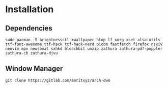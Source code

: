 # Installation
## Dependencies
```
sudo pacman -S brightnessctl xwallpaper htop lf xorg-xset alsa-utils ttf-font-awesome ttf-hack ttf-hack-nerd picom fastfetch firefox nsxiv neovim mpv newsboat sxhkd bleachbit unzip zathura zathura-pdf-poppler zathura-cb zathura-djvu

```
## Window Manager
```
git clone https://gitlab.com/amritxyz/arch-dwm
```
